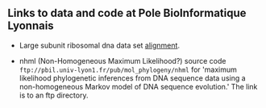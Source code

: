 
Links to data and code at Pole BioInformatique Lyonnais
-------------------------------------------------------

 * Large subunit ribosomal dna data set
[alignment](http://pbil.univ-lyon1.fr/datasets/gcanc/lsu_align.html).

 * nhml (Non-Homogeneous Maximum Likelihood?) source code
`ftp://pbil.univ-lyon1.fr/pub/mol_phylogeny/nhml`
for 'maximum likelihood phylogenetic inferences from DNA
sequence data using a non-homogeneous Markov model of DNA sequence evolution.'
The link is to an ftp directory.
